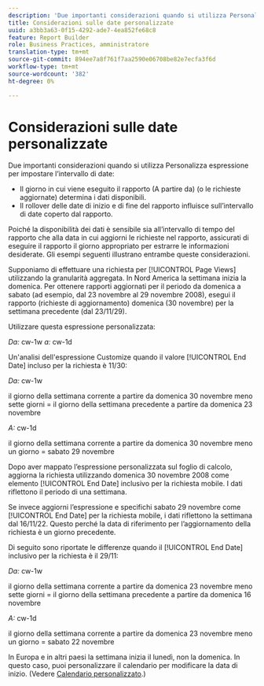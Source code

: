 ```yaml
---
description: 'Due importanti considerazioni quando si utilizza Personalizza espressione per impostare l’intervallo di date '
title: Considerazioni sulle date personalizzate
uuid: a3bb3a63-0f15-4292-ade7-4ea852fe68c8
feature: Report Builder
role: Business Practices, amministratore
translation-type: tm+mt
source-git-commit: 894ee7a8f761f7aa2590e06708be82e7ecfa3f6d
workflow-type: tm+mt
source-wordcount: '382'
ht-degree: 0%

---
```



# Considerazioni sulle date personalizzate

Due importanti considerazioni quando si utilizza Personalizza espressione per impostare l’intervallo di date:

* Il giorno in cui viene eseguito il rapporto (A partire da) (o le richieste aggiornate) determina i dati disponibili.
* Il rollover delle date di inizio e di fine del rapporto influisce sull’intervallo di date coperto dal rapporto.

Poiché la disponibilità dei dati è sensibile sia all’intervallo di tempo del rapporto che alla data in cui aggiorni le richieste nel rapporto, assicurati di eseguire il rapporto il giorno appropriato per estrarre le informazioni desiderate. Gli esempi seguenti illustrano entrambe queste considerazioni.

Supponiamo di effettuare una richiesta per [!UICONTROL Page Views] utilizzando la granularità aggregata. In Nord America la settimana inizia la domenica. Per ottenere rapporti aggiornati per il periodo da domenica a sabato (ad esempio, dal 23 novembre al 29 novembre 2008), esegui il rapporto (richieste di aggiornamento) domenica (30 novembre) per la settimana precedente (dal 23/11/29).

Utilizzare questa espressione personalizzata:

*Da:* cw-1w  *a:* cw-1d

Un&#39;analisi dell&#39;espressione Customize quando il valore [!UICONTROL End Date] incluso per la richiesta è 11/30:

*Da:* cw-1w

il giorno della settimana corrente a partire da domenica 30 novembre meno sette giorni = il giorno della settimana precedente a partire da domenica 23 novembre

*A:* cw-1d

il giorno della settimana corrente a partire da domenica 30 novembre meno un giorno = sabato 29 novembre

Dopo aver mappato l’espressione personalizzata sul foglio di calcolo, aggiorna la richiesta utilizzando domenica 30 novembre 2008 come elemento [!UICONTROL End Date] inclusivo per la richiesta mobile. I dati riflettono il periodo di una settimana.

Se invece aggiorni l’espressione e specifichi sabato 29 novembre come [!UICONTROL End Date] per la richiesta mobile, i dati riflettono la settimana dal 16/11/22. Questo perché la data di riferimento per l’aggiornamento della richiesta è un giorno precedente.

Di seguito sono riportate le differenze quando il [!UICONTROL End Date] inclusivo per la richiesta è il 29/11:

*Da:* cw-1w

il giorno della settimana corrente a partire da domenica 23 novembre meno sette giorni = il giorno della settimana precedente a partire da domenica 16 novembre

*A:* cw-1d

il giorno della settimana corrente a partire da domenica 23 novembre meno un giorno = sabato 22 novembre

In Europa e in altri paesi la settimana inizia il lunedì, non la domenica. In questo caso, puoi personalizzare il calendario per modificare la data di inizio. (Vedere [Calendario personalizzato](/help/analyze/report-builder/data-requests/configuring-report-dates/custom-calendar.md).)
